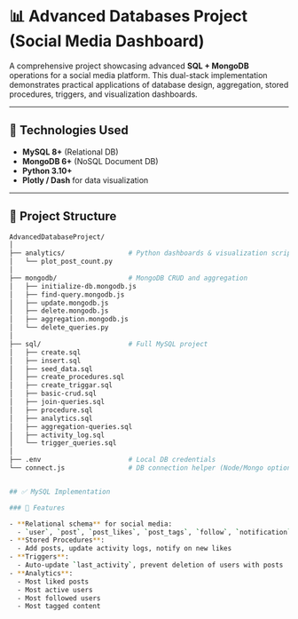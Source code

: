 # 📊 Advanced Databases Project (Social Media Dashboard)

A comprehensive project showcasing advanced **SQL + MongoDB** operations for a social media platform. This dual-stack implementation demonstrates practical applications of database design, aggregation, stored procedures, triggers, and visualization dashboards.

---

## 🔧 Technologies Used

- **MySQL 8+** (Relational DB)
- **MongoDB 6+** (NoSQL Document DB)
- **Python 3.10+**
- **Plotly / Dash** for data visualization

---

## 📁 Project Structure

```bash
AdvancedDatabaseProject/
│
├── analytics/                # Python dashboards & visualization scripts
│   └── plot_post_count.py
│
├── mongodb/                  # MongoDB CRUD and aggregation
│   ├── initialize-db.mongodb.js
│   ├── find-query.mongodb.js
│   ├── update.mongodb.js
│   ├── delete.mongodb.js
│   ├── aggregation.mongodb.js
│   └── delete_queries.py
│
├── sql/                      # Full MySQL project
│   ├── create.sql
│   ├── insert.sql
│   ├── seed_data.sql
│   ├── create_procedures.sql
│   ├── create_triggar.sql
│   ├── basic-crud.sql
│   ├── join-queries.sql
│   ├── procedure.sql
│   ├── analytics.sql
│   ├── aggregation-queries.sql
│   ├── activity_log.sql
│   └── trigger_queries.sql
│
├── .env                      # Local DB credentials
└── connect.js                # DB connection helper (Node/Mongo optional)


## ✅ MySQL Implementation

### 📌 Features

- **Relational schema** for social media:
  - `user`, `post`, `post_likes`, `post_tags`, `follow`, `notification`, etc.
- **Stored Procedures**:
  - Add posts, update activity logs, notify on new likes
- **Triggers**:
  - Auto-update `last_activity`, prevent deletion of users with posts
- **Analytics**:
  - Most liked posts
  - Most active users
  - Most followed users
  - Most tagged content
